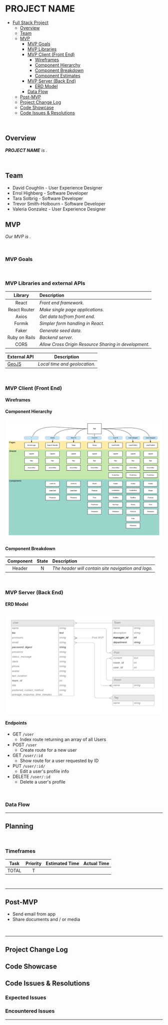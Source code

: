 # PROJECT NAME


- [Full Stack Project](#Full-Stack-Project)
  - [Overview](#Overview)
  - [Team](#Team)
  - [MVP](#MVP)
    - [MVP Goals](#MVP-Goals)
    - [MVP Libraries](#MVP-Libraries)
    - [MVP Client (Front End)](#MVP-Client-Front-End)
      - [Wireframes](#Wireframes)
      - [Component Hierarchy](#Component-Hierarchy)
      - [Component Breakdown](#Component-Breakdown)
      - [Component Estimates](#Component-Estimates)
    - [MVP Server (Back End)](#MVP-Server-Back-End)
      - [ERD Model](#ERD-Model)
    - [Data Flow](#Data-Flow)
  - [Post-MVP](#Post-MVP)
  - [Project Change Log](#Project-Change-Log)
  - [Code Showcase](#Code-Showcase)
  - [Code Issues & Resolutions](#Code-Issues--Resolutions)


<br>

## Overview

_**PROJECT NAME** is ._

<br>

## Team

- David Coughlin - User Experience Designer
- Errol Highberg - Software Developer
- Tara Solbrig - Software Developer
- Trevor Smith-Holbourn - Software Developer
- Valeria Gonzalez - User Experience Designer


## MVP

_Our MVP is ._

<br>

### MVP Goals


<br>

### MVP Libraries and external APIs


|     Library      | Description                                |
| :--------------: | :----------------------------------------- |
| React            | _Front end framework._
|   React Router   | _Make single page applications._ |
|     Axios        | _Get data to/from front end._ |
|      Formik      | _Simpler form handling in React._           |
|    Faker         | _Generate seed data._          |
| Ruby on Rails    | _Backend server._ |
| CORS             | _Allow Cross Origin Resource Sharing in development._ |


|  External API    | Description |
| --- | --- |
| [GeoJS](https://geojs.io) | _Local time and geolocation._ |


<br>

### MVP Client (Front End)

#### Wireframes


#### Component Hierarchy
![Component Hierarchy](./docs/component_diagram.png)


#### Component Breakdown

|  Component   | State | Description                                                      |
| :----------: | :---: | :--------------------------------------------------------------- |
|    Header    |   N   | _The header will contain site navigation and logo._|



<br>

### MVP Server (Back End)

#### ERD Model
![ERD Model](./docs/erd.png)


#### Endpoints

- GET `/user`
	- Index route returning an array of all Users
- POST `/user`
	- Create route for a new user
- GET `/user/:id`
  - Show route for a user requested by ID
- PUT `/user/:id/`
  - Edit a user's profile info
- DELETE `/user/:id`
  - Delete a user's profile

<br>

### Data Flow

***

## Planning
<br>

### Timeframes


| Task                | Priority | Estimated Time | Actual Time |
| ------------------- | :------: | :------------: | :---------: |
| TOTAL | T |  |  |


<br>

***

## Post-MVP

- Send email from app
- Share documents and / or media


<br>

***

## Project Change Log



## Code Showcase



## Code Issues & Resolutions

### Expected Issues



### Encountered Issues



***
